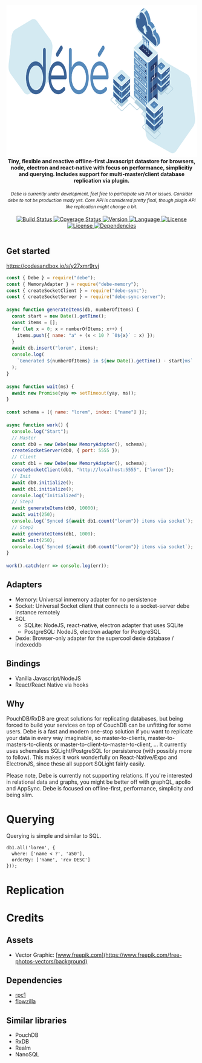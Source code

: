 <div align="center">
  <a href="https://github.com/bkniffler/debe">
    <img alt="flowzilla" src="https://raw.githubusercontent.com/bkniffler/debe/master/assets/logo.png" height="400px" />
  </a>
</div>
<div align="center">
  <strong>Tiny, flexible and reactive offline-first Javascript datastore for browsers, node, electron and react-native with focus on performance, simplicitiy and querying. Includes support for multi-master/client database replication via plugin.</strong>
    <br />
    <br />
  <i><small>Debe is currently under development, feel free to participate via PR or issues. Consider debe to not be production ready yet. Core API is considered pretty final, though plugin API like replication might change a bit.</small></i>
  <br />
  <br />
  <a href="https://travis-ci.org/bkniffler/debe">
    <img src="https://img.shields.io/travis/bkniffler/debe.svg?style=flat-square" alt="Build Status">
  </a>
  <a href="https://codecov.io/github/bkniffler/debe">
    <img src="https://img.shields.io/codecov/c/github/bkniffler/debe.svg?style=flat-square" alt="Coverage Status">
  </a>
  <a href="https://github.com/bkniffler/debe">
    <img src="http://img.shields.io/npm/v/debe.svg?style=flat-square" alt="Version">
  </a>
  <a href="https://github.com/bkniffler/debe">
    <img src="https://img.shields.io/badge/language-typescript-blue.svg?style=flat-square" alt="Language">
  </a>
  <a href="https://github.com/bkniffler/debe/master/LICENSE">
    <img src="https://img.shields.io/github/license/bkniffler/debe.svg?style=flat-square" alt="License">
  </a>
  <a href="https://github.com/bkniffler/debe">
    <img src="https://flat.badgen.net/bundlephobia/minzip/debe" alt="License">
  </a>
  <a href="https://github.com/bkniffler/debe">
    <img src="https://img.shields.io/david/bkniffler/debe.svg?style=flat-square" alt="Dependencies">
  </a>
  <br />
  <br />
</div>

## Get started

https://codesandbox.io/s/y27xmr9rvj

```js
const { Debe } = require("debe");
const { MemoryAdapter } = require("debe-memory");
const { createSocketClient } = require("debe-sync");
const { createSocketServer } = require("debe-sync-server");

async function generateItems(db, numberOfItems) {
  const start = new Date().getTime();
  const items = [];
  for (let x = 0; x < numberOfItems; x++) {
    items.push({ name: "a" + (x < 10 ? `0${x}` : x) });
  }
  await db.insert("lorem", items);
  console.log(
    `Generated ${numberOfItems} in ${new Date().getTime() - start}ms`
  );
}

async function wait(ms) {
  await new Promise(yay => setTimeout(yay, ms));
}

const schema = [{ name: "lorem", index: ["name"] }];

async function work() {
  console.log("Start");
  // Master
  const db0 = new Debe(new MemoryAdapter(), schema);
  createSocketServer(db0, { port: 5555 });
  // Client
  const db1 = new Debe(new MemoryAdapter(), schema);
  createSocketClient(db1, "http://localhost:5555", ["lorem"]);
  // Init
  await db0.initialize();
  await db1.initialize();
  console.log("Initialized");
  // Step1
  await generateItems(db0, 10000);
  await wait(250);
  console.log(`Synced ${await db1.count("lorem")} items via socket`);
  // Step2
  await generateItems(db1, 1000);
  await wait(250);
  console.log(`Synced ${await db0.count("lorem")} items via socket`);
}

work().catch(err => console.log(err));

```

## Adapters

- Memory: Universal inmemory adapter for no persistence
- Socket: Universal Socket client that connects to a socket-server debe instance remotely
- SQL
  - SQLite: NodeJS, react-native, electron adapter that uses SQLite
  - PostgreSQL: NodeJS, electron adapter for PostgreSQL
- Dexie: Browser-only adapter for the supercool dexie database / indexeddb

## Bindings

- Vanilla Javascript/NodeJS
- React/React Native via hooks

## Why

PouchDB/RxDB are great solutions for replicating databases, but being forced to build your services on top of CouchDB can be unfitting for some users. Debe is a fast and modern one-stop solution if you want to replicate your data in every way imaginable, so master-to-clients, master-to-masters-to-clients or master-to-client-to-master-to-client, ... It currently uses schemaless SQLight/PostgreSQL for persistence (with possibly more to follow). This makes it work wonderfully on React-Native/Expo and ElectronJS, since these all support SQLight fairly easily.

Please note, Debe is currently not supporting relations. If you're interested in relational data and graphs, you might be better off with graphQL, apollo and AppSync. Debe is focused on offline-first, performance, simplicity and being slim.

# Querying

Querying is simple and similar to SQL.

```
db1.all('lorem', {
  where: ['name < ?', 'a50'],
  orderBy: ['name', 'rev DESC']
}));
```

# Replication

# Credits

## Assets

- Vector Graphic: [www.freepik.com](https://www.freepik.com/free-photos-vectors/background)

## Dependencies

- [rpc1](https://github.com/bkniffler/rpc1)
- [flowzilla](https://github.com/bkniffler/flowzilla)

## Similar libraries

- PouchDB
- RxDB
- Realm
- NanoSQL
